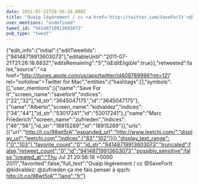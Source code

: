 ```yaml
---
date: 2011-07-21T20:56:18.000Z
title: "Ouaip légérement / cc <a href='http://twitter.com/SaveForIt'>@SaveForIt</a>  <a href='http://twitter.com/kidvaldez'>@kidvaldez</a>: <a href='http://twitter.com/zufrieden'>@zufrieden</a> ça me fais penser à qqch: http://t.co/98wt5rA”″"
user_mentions: "undefined"
tweet_id: "94148719913603073"
pub_type: "tweet"
---
```

{"edit_info":{"initial":{"editTweetIds":["94148719913603073"],"editableUntil":"2011-07-21T21:26:18.683Z","editsRemaining":"5","isEditEligible":true}},"retweeted":false,"source":"<a href=\"http://itunes.apple.com/us/app/twitter/id409789998?mt=12\" rel=\"nofollow\">Twitter for Mac</a>","entities":{"hashtags":[],"symbols":[],"user_mentions":[{"name":"Save For It","screen_name":"saveforit","indices":["22","32"],"id_str":"3645047175","id":"3645047175"},{"name":"Alberto","screen_name":"kidvaldez","indices":["34","44"],"id_str":"53017241","id":"53017241"},{"name":"Marc Friederich","screen_name":"zufrieden","indices":["46","56"],"id_str":"18915289","id":"18915289"}],"urls":[{"url":"http://t.co/98wt5rA","expanded_url":"http://www.leetchi.com/","display_url":"leetchi.com","indices":["83","102"]}]},"display_text_range":["0","103"],"favorite_count":"0","id_str":"94148719913603073","truncated":false,"retweet_count":"0","id":"94148719913603073","possibly_sensitive":false,"created_at":"Thu Jul 21 20:56:18 +0000 2011","favorited":false,"full_text":"Ouaip légérement / cc @SaveForIt  @kidvaldez: @zufrieden ça me fais penser à qqch: http://t.co/98wt5rA”","lang":"fr"}
